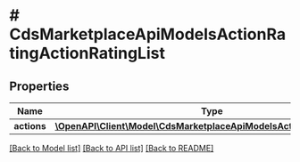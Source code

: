 # # CdsMarketplaceApiModelsActionRatingActionRatingList

## Properties

Name | Type | Description | Notes
------------ | ------------- | ------------- | -------------
**actions** | [**\OpenAPI\Client\Model\CdsMarketplaceApiModelsActionRatingAction[]**](CdsMarketplaceApiModelsActionRatingAction.md) |  | [optional]

[[Back to Model list]](../../README.md#models) [[Back to API list]](../../README.md#endpoints) [[Back to README]](../../README.md)
